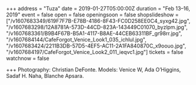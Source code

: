 +++
address = "Tuza"
date = 2019-01-27T05:00:00Z
duration = "Feb 13–16, 2019"
event = false
open = false
openingsoon = false
shopslideshow = ["/v1607683349/619F7F7B-E78B-4186-8F43-FC0D258EE0C4_syxg42.jpg", "/v1607683298/12A8781A-573D-44CD-823A-143449C01070_byzlpm.jpg", "/v1607683361/B9B4F67B-B5A1-4117-B8AE-44CEB63311BF_gr98rr.jpg", "/v1607684144/CafeForgot_Venice_Look1_035_ichlul.jpg", "/v1607683424/2211B3DB-57D5-4EF5-AC11-2A1FA840870C_x9oouo.jpg", "/v1607684197/CafeForgot_Venice_Look2_011_ieqvc1.jpg"]
tickets = false
watchnow = false

+++
Photography: Christian DeFonte. Models: Venice W, Ada O’Higgins, Sadaf H. Naha, Blanche Apsara.